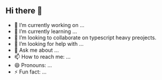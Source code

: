 ## Hi there 👋


- 🔭 I’m currently working on ...
- 🌱 I’m currently learning ...
- 👯 I’m looking to collaborate on typescript heavy preojects.
- 🤔 I’m looking for help with ...
- 💬 Ask me about ...
- 📫 How to reach me: ...
- 😄 Pronouns: ...
- ⚡ Fun fact: ...

